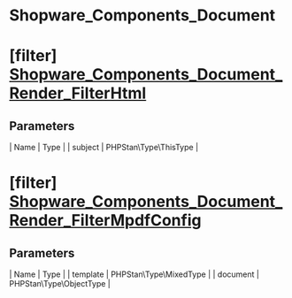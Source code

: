 # Shopware_Components_Document

# [filter] [Shopware_Components_Document_Render_FilterHtml](https://github.com/shopware/shopware/blob/5.6/engine/Shopware/Components/Document.php#L264)

## Parameters
| Name        | Type           |
| subject        | PHPStan\Type\ThisType           |


# [filter] [Shopware_Components_Document_Render_FilterMpdfConfig](https://github.com/shopware/shopware/blob/5.6/engine/Shopware/Components/Document.php#L272)

## Parameters
| Name        | Type           |
| template        | PHPStan\Type\MixedType           |
| document        | PHPStan\Type\ObjectType           |
